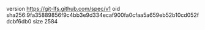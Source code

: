 version https://git-lfs.github.com/spec/v1
oid sha256:9fa35889856f9c4bb3e9d334ecaf900fa0cfaa5a659eb52b10cd052fdcbf6db0
size 2584
